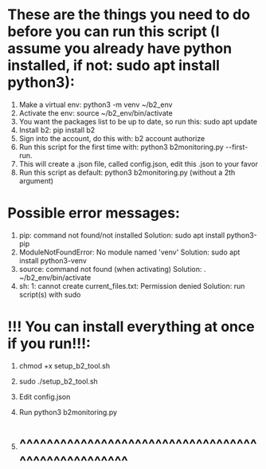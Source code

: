 # These are the things you need to do before you can run this script (I assume you already have python installed, if not: sudo apt install python3):
 1. Make a virtual env: python3 -m venv ~/b2_env
 2. Activate the env: source ~/b2_env/bin/activate
 3. You want the packages list to be up to date, so run this: sudo apt update
 4. Install b2: pip install b2
 5. Sign into the account, do this with: b2 account authorize
 6. Run this script for the first time with: python3 b2monitoring.py --first-run.
 7. This will create a .json file, called config.json, edit this .json to your favor
 8. Run this script as default: python3 b2monitoring.py (without a 2th argument)

# Possible error messages:
 1. pip: command not found/not installed
 Solution: sudo apt install python3-pip
 2. ModuleNotFoundError: No module named 'venv'
 Solution: sudo apt install python3-venv
 3. source: command not found (when activating)
 Solution: . ~/b2_env/bin/activate
 4. sh: 1: cannot create current_files.txt: Permission denied
 Solution: run script(s) with sudo

# !!! You can install everything at once if you run!!!:
1. chmod +x setup_b2_tool.sh
2. sudo ./setup_b2_tool.sh
3. Edit config.json
4. Run python3 b2monitoring.py

6. # ^^^^^^^^^^^^^^^^^^^^^^^^^^^^^^^^^^^^^^^^^^^^^^^^^^^
